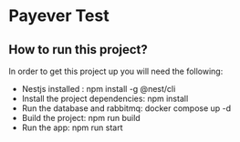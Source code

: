 # Payever Test

## How to run this project?
In order to get this project up you will need the following:
<br>
- Nestjs installed : npm install -g @nest/cli
- Install the project dependencies: npm install
- Run the database and rabbitmq: docker compose up -d
- Build the project: npm run build
- Run the app: npm run start
